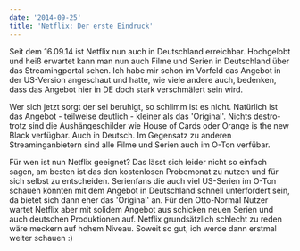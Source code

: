 ```yaml
---
date: '2014-09-25'
title: 'Netflix: Der erste Eindruck'
---
```

Seit dem 16.09.14 ist Netflix nun auch in Deutschland erreichbar. Hochgelobt und heiß erwartet kann man nun auch Filme und Serien in Deutschland über das Streamingportal sehen. Ich habe mir schon im Vorfeld das Angebot in der US-Version angeschaut und hatte, wie viele andere auch, bedenken, dass das Angebot hier in DE doch stark verschmälert sein wird.

Wer sich jetzt sorgt der sei beruhigt, so schlimm ist es nicht. Natürlich ist das Angebot - teilweise deutlich - kleiner als das 'Original'. Nichts destro-trotz sind die Aushängeschilder wie House of Cards oder Orange is the new Black verfügbar. Auch in Deutsch. Im Gegensatz zu anderen Streaminganbietern sind alle Filme und Serien auch im O-Ton verfübar.

Für wen ist nun Netflix geeignet? Das lässt sich leider nicht so einfach sagen, am besten ist das den kostenlosen Probemonat zu nutzen und für sich selbst zu entscheiden. Serienfans die auch viel US-Serien im O-Ton schauen könnten mit dem Angebot in Deutschland schnell unterfordert sein, da bietet sich dann eher das 'Original' an. Für den Otto-Normal Nutzer wartet Netflix aber mit solidem Angebot aus schicken neuen Serien und auch deutschen Produktionen auf. Netflix grundsätzlich schlecht zu reden wäre meckern auf hohem Niveau. Soweit so gut, ich werde dann erstmal weiter schauen :)
